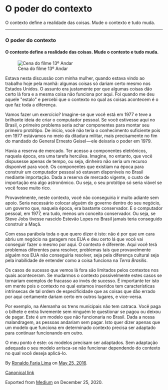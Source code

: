 O poder do contexto
===================

O contexto define a realidade das coisas. Mude o contexto e tudo muda.

------------------------------------------------------------------------

### O poder do contexto

#### O contexto define a realidade das coisas. Mude o contexto e tudo muda.

<figure>
<img src="https://cdn-images-1.medium.com/max/800/1*yDwFJg4nxzhNB9Ona9orbg.jpeg" alt="Cena do filme 13º Andar" class="graf-image" /><figcaption>Cena do filme 13º Andar</figcaption>
</figure>Estava nesta discussão com minha mulher, quando estava vindo ao
trabalho hoje pela manhã: algumas coisas só dariam certo mesmo nos
Estados Unidos. O assunto era justamente por que algumas coisas dão
certo lá fora e a mesma coisa não funciona por aqui. Foi quando me deu
aquele "estalo" e percebi que o contexto no qual as coisas acontecem é o
que faz toda a diferença.

Vamos fazer um exercício? Imagine-se que você está em 1977 e teve a
brilhante ideia de criar o computador pessoal. Se você estivesse aqui no
Brasil, o primeiro problema seria achar componentes para montar seu
primeiro protótipo. De início, você não teria o conhecimento suficiente
pois em 1977 estávamos no meio da ditadura militar, mais precisamente no
fim do mandado do General Ernesto Geisel — ele deixaria o poder em 1979.

Havia a reserva de mercado. Ter acesso a componentes eletrônicos,
naquela época, era uma tarefa hercúlea. Imagine, no entanto, que você
dispusesse apenas de tempo, ou seja, dinheiro não seria um recurso
disponível para você. Os componentes que existiam na época para
construir um computador pessoal só estavam disponíveis no Brasil
mediante importação. Dada a reserva de mercado vigente, o custo de
importação era algo astronômico. Ou seja, o seu protótipo só seria
viável se você fosse muito rico.

Provavelmente, neste contexto, você não conseguiria ir muito adiante sem
apoio. Seria necessário colocar alguém do governo dentro do seu negócio,
um governo que, naquela época, era bastante conservador. E o computador
pessoal, em 1977, era tudo, menos um conceito conservador. Ou seja, se
Steve Jobs tivesse nascido Estevão Lopes no Brasil jamais teria
conseguido construir a Maçã.

Com essa parábola toda o que quero dizer é isto: não é por que um cara
abriu um negócio na garagem nos EUA e deu certo lá que você vai
conseguir fazer o mesmo por aqui. O contexto é diferente. Aqui você terá
problemas diferentes para resolver, problemas tais que provavelmente
alguém nos EUA não conseguiria resolver, seja pela diferença cultural
seja pela inabilidade de entender como a coisa funciona na *Terra
Brasilis*.

Os casos de sucesso que vemos lá fora são limitados pelos contextos nos
quais aconteceram. Se mudarmos o contexto possivelmente estes casos se
tornariam exemplos de fracasso ao invés de sucesso. É importante ter
isto em mente pois o contexto no qual estamos inseridos tem
características intrínsecas de tal ordem de especificidade que as coisas
que dão errado por aqui certamente dariam certo em outros lugares, e
vice-versa.

Por exemplo, na Alemanha os trens municipais não tem catraca. Você paga
o bilhete e entra livremente sem ninguém te questionar se pagou ou
deixou de pagar. Este é um modelo que não funcionaria no Brasil. Dada a
nossa malandragem, as pessoas andariam sem pagar. Isto quer dizer apenas
que um modelo que funciona em determinado contexto precisa ser adaptado
para continuar funcionando em outro.

O meu ponto é este: os modelos precisam ser adaptados. Sem adaptação
adequada o seu modelo arrisca-se não funcionar dependendo do contexto no
qual você deseja aplicá-lo.

By
<a href="https://medium.com/@ronaldolima" class="p-author h-card">Ronaldo Faria Lima</a>
on [May 25, 2016](https://medium.com/p/15d2bc9b367f).

<a href="https://medium.com/@ronaldolima/o-poder-do-contexto-15d2bc9b367f" class="p-canonical">Canonical link</a>

Exported from [Medium](https://medium.com) on December 25, 2020.
